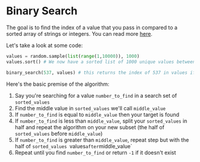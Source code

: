 # Binary Search

The goal is to find the index of a value that you pass in compared to a sorted array of strings or integers. You can read more [here](https://en.wikipedia.org/wiki/Binary_search_algorithm).

Let's take a look at some code:

```python
values = random.sample(list(range(1,10000)), 1000)
values.sort() # We now have a sorted list of 1000 unique values between 1 and 10,000

binary_search(537, values) # this returns the index of 537 in values if it exists and -1 if it doesn't exist
```

Here's the basic premise of the algorithm:

1. Say you're searching for a value `number_to_find` in a search set of `sorted_values`
2. Find the middle value in `sorted_values` we'll call `middle_value`
3. If `number_to_find` is equal to `middle_value` then your target is found
4. If `number_to_find` is less than `middle_value`, split your `sorted_values` in half and repeat the algorithm on your new subset (the half of `sorted_values` before `middle_value`)
5. If `number_to_find` is greater than `middle_value`, repeat step but with the half of `sorted_values `values` after `middle_value`
6. Repeat until you find `number_to_find` or return `-1` if it doesn't exist

